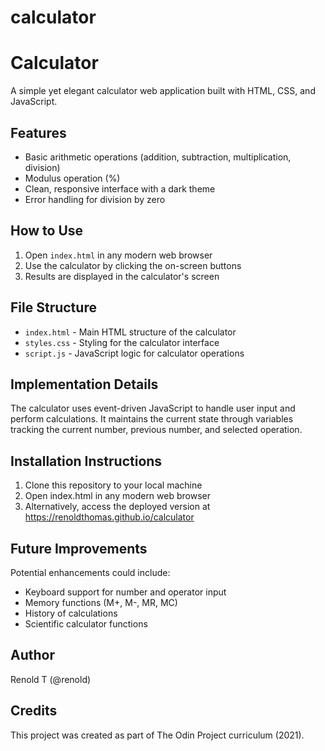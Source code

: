 # calculator
# Calculator

A simple yet elegant calculator web application built with HTML, CSS, and JavaScript.

## Features

- Basic arithmetic operations (addition, subtraction, multiplication, division)
- Modulus operation (%)
- Clean, responsive interface with a dark theme
- Error handling for division by zero

## How to Use

1. Open `index.html` in any modern web browser
2. Use the calculator by clicking the on-screen buttons
3. Results are displayed in the calculator's screen

## File Structure

- `index.html` - Main HTML structure of the calculator
- `styles.css` - Styling for the calculator interface
- `script.js` - JavaScript logic for calculator operations

## Implementation Details

The calculator uses event-driven JavaScript to handle user input and perform calculations. It maintains the current state through variables tracking the current number, previous number, and selected operation.

## Installation Instructions
1. Clone this repository to your local machine
2. Open index.html in any modern web browser
3. Alternatively, access the deployed version at https://renoldthomas.github.io/calculator

## Future Improvements

Potential enhancements could include:
- Keyboard support for number and operator input
- Memory functions (M+, M-, MR, MC)
- History of calculations
- Scientific calculator functions

## Author
Renold T (@renold)

## Credits
This project was created as part of The Odin Project curriculum (2021).